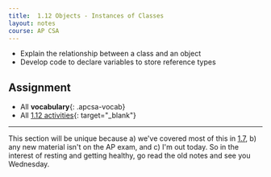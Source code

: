 ```yaml
---
title:  1.12 Objects - Instances of Classes
layout: notes
course: AP CSA
---
```


- Explain the relationship between a class and an object
- Develop code to declare variables to store reference types

## Assignment

- All **vocabulary**{: .apcsa-vocab}
- All [1.12 activities](https://runestone.academy/ns/books/published/manvillehighschool_csawesome2_2526/topic-1-12-objects.html){: target="_blank"}

---

This section will be unique because a) we've covered most of this in [1.7](./1-7-apis-and-libraries.md#classes-attributes-and-behaviors), b) any new material isn't on the AP exam, and c) I'm out today. So in the interest of resting and getting healthy, go read the old notes and see you Wednesday.
